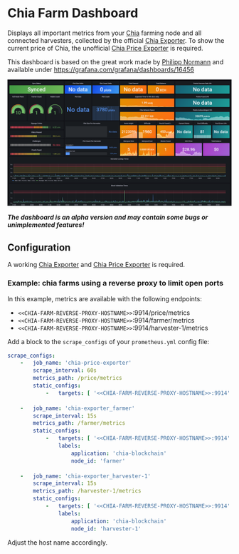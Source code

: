 # Chia Farm Dashboard

Displays all important metrics from your [Chia](https://github.com/Chia-Network/chia-blockchain/) farming node and all
connected harvesters, collected by the official
[Chia Exporter](https://github.com/Chia-Network/chia-exporter/). To show the current price of Chia, the
unofficial [Chia Price Exporter](https://github.com/stefan-lange/chia-price-exporter/) is required.

This dashboard is based on the great work made by [Philipp Normann](https://github.com/philippnormann/chia-monitor) and
available under https://grafana.com/grafana/dashboards/16456

<img src="doc/screenshot.png" alt="Screenshot">

**_The dashboard is an alpha version and may contain some bugs or unimplemented features!_**

## Configuration

A working [Chia Exporter](https://github.com/Chia-Network/chia-exporter/)
and [Chia Price Exporter](https://github.com/stefan-lange/chia-price-exporter/) is required.

### Example: chia farms using a reverse proxy to limit open ports

In this example, metrics are available with the following endpoints:

- `<<CHIA-FARM-REVERSE-PROXY-HOSTNAME>>`:9914/price/metrics
- `<<CHIA-FARM-REVERSE-PROXY-HOSTNAME>>`:9914/farmer/metrics
- `<<CHIA-FARM-REVERSE-PROXY-HOSTNAME>>`:9914/harvester-1/metrics

Add a block to the `scrape_configs` of your `prometheus.yml` config file:

```yaml
scrape_configs:
    -   job_name: 'chia-price-exporter'
        scrape_interval: 60s
        metrics_path: /price/metrics
        static_configs:
            -   targets: [ '<<CHIA-FARM-REVERSE-PROXY-HOSTNAME>>:9914' ]

    -   job_name: 'chia-exporter_farmer'
        scrape_interval: 15s
        metrics_path: /farmer/metrics
        static_configs:
            -   targets: [ '<<CHIA-FARM-REVERSE-PROXY-HOSTNAME>>:9914' ]
                labels:
                    application: 'chia-blockchain'
                    node_id: 'farmer'

    -   job_name: 'chia-exporter_harvester-1'
        scrape_interval: 15s
        metrics_path: /harvester-1/metrics
        static_configs:
            -   targets: [ '<<CHIA-FARM-REVERSE-PROXY-HOSTNAME>>:9914' ]
                labels:
                    application: 'chia-blockchain'
                    node_id: 'harvester-1'
```

Adjust the host name accordingly.